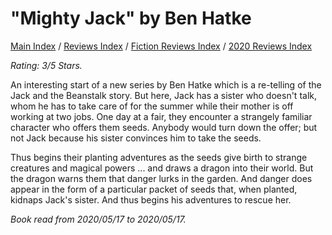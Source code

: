 # "Mighty Jack" by Ben Hatke

[Main Index](../../../README.md) / [Reviews Index](../../README.md) / [Fiction Reviews Index](../README.md) / [2020 Reviews Index](README.md)

*Rating: 3/5 Stars.*

An interesting start of a new series by Ben Hatke which is a re-telling of the Jack and the Beanstalk story. But here, Jack has a sister who doesn't talk, whom he has to take care of for the summer while their mother is off working at two jobs. One day at a fair, they encounter a strangely familiar character who offers them seeds. Anybody would turn down the offer; but not Jack because his sister convinces him to take the seeds.

Thus begins their planting adventures as the seeds give birth to strange creatures and magical powers ... and draws a dragon into their world. But the dragon warns them that danger lurks in the garden. And danger does appear in the form of a particular packet of seeds that, when planted, kidnaps Jack's sister. And thus begins his adventures to rescue her.

*Book read from 2020/05/17 to 2020/05/17.*
